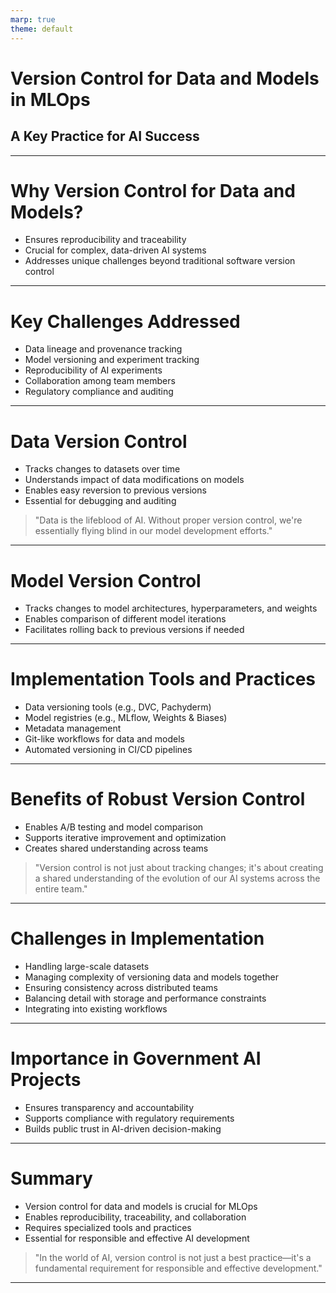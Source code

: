 ```yaml
---
marp: true
theme: default
---
```


# Version Control for Data and Models in MLOps
## A Key Practice for AI Success

---

# Why Version Control for Data and Models?

- Ensures reproducibility and traceability
- Crucial for complex, data-driven AI systems
- Addresses unique challenges beyond traditional software version control

---

# Key Challenges Addressed

- Data lineage and provenance tracking
- Model versioning and experiment tracking
- Reproducibility of AI experiments
- Collaboration among team members
- Regulatory compliance and auditing

---

# Data Version Control

- Tracks changes to datasets over time
- Understands impact of data modifications on models
- Enables easy reversion to previous versions
- Essential for debugging and auditing

> "Data is the lifeblood of AI. Without proper version control, we're essentially flying blind in our model development efforts."

---

# Model Version Control

- Tracks changes to model architectures, hyperparameters, and weights
- Enables comparison of different model iterations
- Facilitates rolling back to previous versions if needed

---

# Implementation Tools and Practices

- Data versioning tools (e.g., DVC, Pachyderm)
- Model registries (e.g., MLflow, Weights & Biases)
- Metadata management
- Git-like workflows for data and models
- Automated versioning in CI/CD pipelines

---

# Benefits of Robust Version Control

- Enables A/B testing and model comparison
- Supports iterative improvement and optimization
- Creates shared understanding across teams

> "Version control is not just about tracking changes; it's about creating a shared understanding of the evolution of our AI systems across the entire team."

---

# Challenges in Implementation

- Handling large-scale datasets
- Managing complexity of versioning data and models together
- Ensuring consistency across distributed teams
- Balancing detail with storage and performance constraints
- Integrating into existing workflows

---

# Importance in Government AI Projects

- Ensures transparency and accountability
- Supports compliance with regulatory requirements
- Builds public trust in AI-driven decision-making

---

# Summary

- Version control for data and models is crucial for MLOps
- Enables reproducibility, traceability, and collaboration
- Requires specialized tools and practices
- Essential for responsible and effective AI development

> "In the world of AI, version control is not just a best practice—it's a fundamental requirement for responsible and effective development."

---